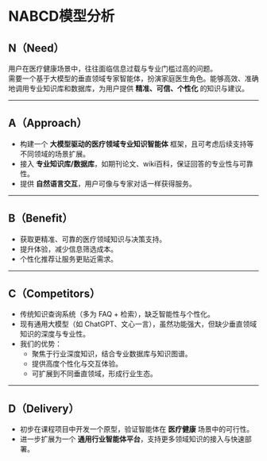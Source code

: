 # **NABCD模型分析**

## N（Need）

用户在医疗健康场景中，往往面临信息过载与专业门槛过高的问题。  
需要一个基于大模型的垂直领域专家智能体，扮演家庭医生角色。能够高效、准确地调用专业知识库和数据库，为用户提供 **精准、可信、个性化** 的知识与建议。  

---

## A（Approach）

* 构建一个 **大模型驱动的医疗领域专业知识智能体** 框架，且可考虑后续支持等不同领域的场景扩展。  
* 接入 **专业知识库/数据库**，如期刊论文、wiki百科，保证回答的专业性与可靠性。  
* 提供 **自然语言交互**，用户可像与专家对话一样获得服务。  

---

## B（Benefit）

  * 获取更精准、可靠的医疗领域知识与决策支持。  
  * 提升体验，减少信息筛选成本。  
  * 个性化推荐让服务更贴近需求。

---

## C（Competitors）

* 传统知识查询系统（多为 FAQ + 检索），缺乏智能性与个性化。  
* 现有通用大模型（如 ChatGPT、文心一言），虽然功能强大，但缺少垂直领域知识的深度与专业性。  
* 我们的优势：  
  * 聚焦于行业深度知识，结合专业数据库与知识图谱。  
  * 提供高度个性化与交互体验。  
  * 可扩展到不同垂直领域，形成行业生态。  

---

## D（Delivery）

* 初步在课程项目中开发一个原型，验证智能体在 **医疗健康** 场景中的可行性。  
* 进一步扩展为一个 **通用行业智能体平台**，支持更多领域知识的接入与快速部署。  
